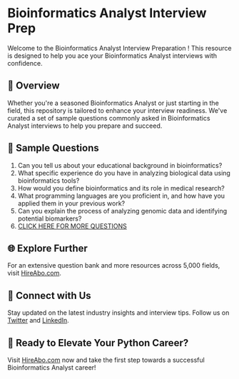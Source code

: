 # Bioinformatics Analyst Interview Prep

Welcome to the Bioinformatics Analyst Interview Preparation ! This resource is designed to help you ace your Bioinformatics Analyst interviews with confidence.

## 🚀 Overview

Whether you're a seasoned Bioinformatics Analyst or just starting in the field, this repository is tailored to enhance your interview readiness. We've curated a set of sample questions commonly asked in Bioinformatics Analyst interviews to help you prepare and succeed.

## 📝 Sample Questions

1. Can you tell us about your educational background in bioinformatics?
2. What specific experience do you have in analyzing biological data using bioinformatics tools?
3. How would you define bioinformatics and its role in medical research?
4. What programming languages are you proficient in, and how have you applied them in your previous work?
5. Can you explain the process of analyzing genomic data and identifying potential biomarkers?
6. [CLICK HERE FOR MORE QUESTIONS](https://hireabo.com/job/2_3_30/Bioinformatics%20Analyst)

## 🌐 Explore Further

For an extensive question bank and more resources across 5,000 fields, visit [HireAbo.com](https://www.hireabo.com).

## 📱 Connect with Us

Stay updated on the latest industry insights and interview tips. Follow us on [Twitter](https://twitter.com/hireabo) and [LinkedIn](https://www.linkedin.com/in/hire-abo-3609972a8/).

## 🚀 Ready to Elevate Your Python Career?

Visit [HireAbo.com](https://www.hireabo.com) now and take the first step towards a successful Bioinformatics Analyst career!